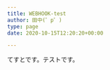 ```yaml
---
title: WEBHOOK-test
author: 田中(゜p゜)
type: page
date: 2020-10-15T12:20:20+00:00

---
```

てすとです。テストです。
